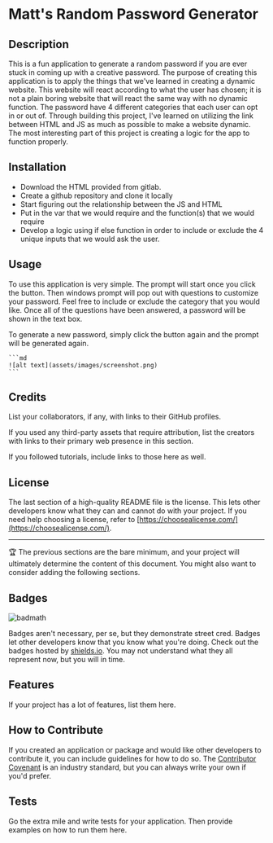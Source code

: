 # Matt's Random Password Generator

## Description

This is a fun application to generate a random password if you are ever stuck in coming up with a creative password. The purpose of creating this application is to apply the things that we've learned in creating a dynamic website. This website will react according to what the user has chosen; it is not a plain boring website that will react the same way with no dynamic function. The password have 4 different categories that each user can opt in or out of. Through building this project, I've learned on utilizing the link between HTML and JS as much as possible to make a website dynamic. The most interesting part of this project is creating a logic for the app to function properly.

## Installation

- Download the HTML provided from gitlab.
- Create a github repository and clone it locally
- Start figuring out the relationship between the JS and HTML
- Put in the var that we would require and the function(s) that we would require
- Develop a logic using if else function in order to include or exclude the 4 unique inputs that we would ask the user.

## Usage

To use this application is very simple. The prompt will start once you click the button. Then windows prompt will pop out with questions to customize your password. Feel free to include or exclude the category that you would like. Once all of the questions have been answered, a password will be shown in the text box.

To generate a new password, simply click the button again and the prompt will be generated again.



    ```md
    ![alt text](assets/images/screenshot.png)
    ```

## Credits

List your collaborators, if any, with links to their GitHub profiles.

If you used any third-party assets that require attribution, list the creators with links to their primary web presence in this section.

If you followed tutorials, include links to those here as well.

## License

The last section of a high-quality README file is the license. This lets other developers know what they can and cannot do with your project. If you need help choosing a license, refer to [https://choosealicense.com/](https://choosealicense.com/).

---

🏆 The previous sections are the bare minimum, and your project will ultimately determine the content of this document. You might also want to consider adding the following sections.

## Badges

![badmath](https://img.shields.io/github/languages/top/lernantino/badmath)

Badges aren't necessary, per se, but they demonstrate street cred. Badges let other developers know that you know what you're doing. Check out the badges hosted by [shields.io](https://shields.io/). You may not understand what they all represent now, but you will in time.

## Features

If your project has a lot of features, list them here.

## How to Contribute

If you created an application or package and would like other developers to contribute it, you can include guidelines for how to do so. The [Contributor Covenant](https://www.contributor-covenant.org/) is an industry standard, but you can always write your own if you'd prefer.

## Tests

Go the extra mile and write tests for your application. Then provide examples on how to run them here.